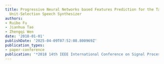```yaml
---
title: Progressive Neural Networks based Features Prediction for the Target Cost in
  Unit-Selection Speech Synthesizer
authors:
- Ruibo Fu
- Jianhua Tao
- Zhengqi Wen
date: '2018-01-01'
publishDate: '2025-04-09T07:52:08.800969Z'
publication_types:
- paper-conference
publication: '*2018 14th IEEE International Conference on Signal Processing (ICSP)*'
---
```

